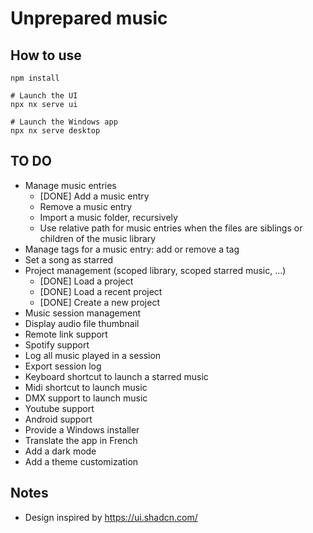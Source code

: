 # Unprepared music

## How to use

```shell
npm install

# Launch the UI
npx nx serve ui

# Launch the Windows app
npx nx serve desktop
```

## TO DO

- Manage music entries
  - [DONE] Add a music entry
  - Remove a music entry
  - Import a music folder, recursively
  - Use relative path for music entries when the files are siblings or children of the music library
- Manage tags for a music entry: add or remove a tag
- Set a song as starred
- Project management (scoped library, scoped starred music, ...)
  - [DONE] Load a project
  - [DONE] Load a recent project
  - [DONE] Create a new project
- Music session management
- Display audio file thumbnail
- Remote link support
- Spotify support
- Log all music played in a session
- Export session log
- Keyboard shortcut to launch a starred music
- Midi shortcut to launch music
- DMX support to launch music
- Youtube support
- Android support
- Provide a Windows installer
- Translate the app in French
- Add a dark mode
- Add a theme customization

## Notes

- Design inspired by https://ui.shadcn.com/
